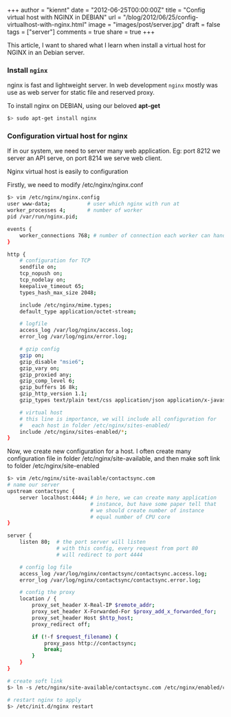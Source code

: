 +++
author = "kiennt"
date = "2012-06-25T00:00:00Z"
title = "Config virtual host with NGINX in DEBIAN"
url = "/blog/2012/06/25/config-virtualhost-with-nginx.html"
image = "images/post/server.jpg"
draft = false
tags = ["server"]
comments = true
share = true
+++

This article, I want to shared what I learn when install a virtual host for
NGINX in an Debian server.

<!--more-->

### Install `nginx`
nginx is fast and lightweight server. In web development `nginx` mostly was use as web server for static file and reserved proxy.

To install nginx on DEBIAN, using our beloved **apt-get**
```bash
$> sudo apt-get install nginx
```

### Configuration virtual host for nginx
If in our system, we need to server many web application. Eg: port 8212 we server an API serve, on port 8214 we serve web client.

Nginx virtual host is easily to configuration

Firstly, we need to modify /etc/nginx/nginx.conf
```bash
$> vim /etc/nginx/nginx.config
user www-data;            # user which nginx with run at
worker_processes 4;       # number of worker
pid /var/run/nginx.pid;

events {
    worker_connections 768; # number of connection each worker can handle
}

http {
    # configuration for TCP
    sendfile on;
    tcp_nopush on;
    tcp_nodelay on;
    keepalive_timeout 65;
    types_hash_max_size 2048;

    include /etc/nginx/mime.types;
    default_type application/octet-stream;

    # logfile
    access_log /var/log/nginx/access.log;
    error_log /var/log/nginx/error.log;

    # gzip config
    gzip on;
    gzip_disable "msie6";
    gzip_vary on;
    gzip_proxied any;
    gzip_comp_level 6;
    gzip_buffers 16 8k;
    gzip_http_version 1.1;
    gzip_types text/plain text/css application/json application/x-javascript text/xml application/xml application/xml+rss text/javascript;

    # virtual host
    # this line is importance, we will include all configuration for
    #   each host in folder /etc/nginx/sites-enabled/
    include /etc/nginx/sites-enabled/*;
}
```

Now, we create new configuration for a host.
I often create many configuration file in folder /etc/nginx/site-available,
and then make soft link to folder /etc/nginx/site-enabled

```bash
$> vim /etc/nginx/site-available/contactsync.com
# name our server
upstream contactsync {
    server localhost:4444; # in here, we can create many application
                           # instance, but have some paper tell that
                           # we should create number of instance
                           # equal number of CPU core
}

server {
    listen 80;  # the port server will listen
                # with this config, every request from port 80
                # will redirect to port 4444

    # config log file
    access_log /var/log/nginx/contactsync/contactsync.access.log;
    error_log /var/log/nginx/contactsync/contactsync.error.log;

    # config the proxy
    location / {
        proxy_set_header X-Real-IP $remote_addr;
        proxy_set_header X-Forwarded-For $proxy_add_x_forwarded_for;
        proxy_set_header Host $http_host;
        proxy_redirect off;

        if (!-f $request_filename) {
            proxy_pass http://contactsync;
            break;
        }
    }
}

# create soft link
$> ln -s /etc/nginx/site-available/contactsync.com /etc/nginx/enabled/contactsyn.com

# restart nginx to apply
$> /etc/init.d/nginx restart
```
